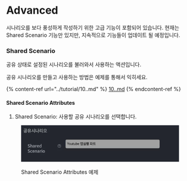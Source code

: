 # Advanced

시나리오를 보다 풍성하게 작성하기 위한 고급 기능이 포함되어 있습니다. 현재는 Shared Scenario 기능만 있지만, 지속적으로 기능들이 업데이트 될 예정입니다.

### Shared Scenario

공유 상태로 설정된 시나리오를 불러와서 사용하는 액션입니다.

공유 시나리오를 만들고 사용하는 방법은 예제를 통해서 익히세요.

{% content-ref url="../tutorial/10..md" %}
[10..md](../tutorial/10..md)
{% endcontent-ref %}

#### Shared Scenario Attributes

1. Shared Scenario: 사용할 공유 시나리오를 선택합니다.

<figure><img src="../.gitbook/assets/image (2).png" alt=""><figcaption><p>Shared Scenario Attributes 예제</p></figcaption></figure>
